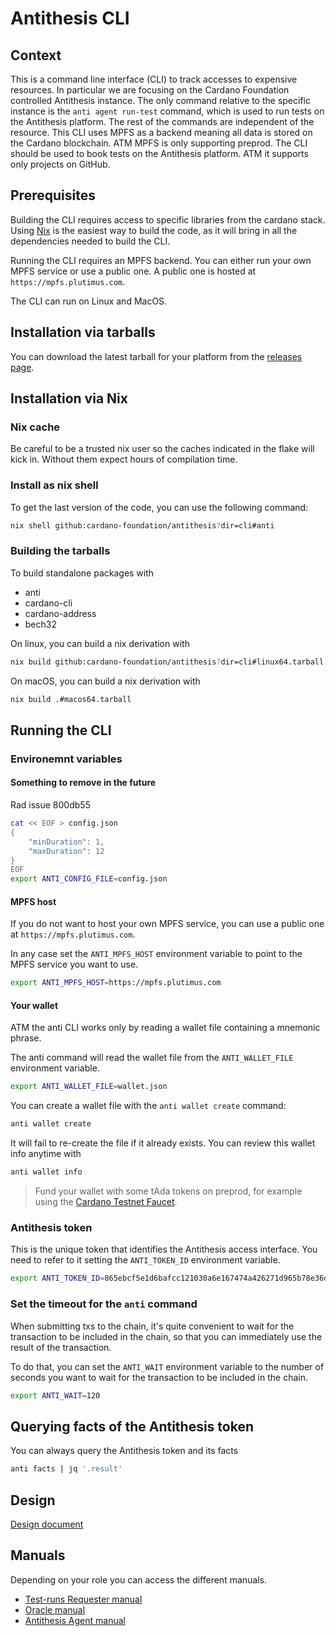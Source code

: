 # Antithesis CLI

## Context

This is a command line interface (CLI) to track accesses to expensive resources. In particular we are focusing on the Cardano Foundation controlled Antithesis instance. The only command relative to the specific instance  is the `anti agent run-test` command, which is used to run tests on the Antithesis platform. The rest of the commands are independent of the resource. This CLI uses MPFS as a backend meaning all data is stored on the Cardano blockchain. ATM MPFS is only supporting preprod.
The CLI should be used to book tests on the Antithesis platform. ATM it supports only projects on GitHub.

## Prerequisites

Building the CLI requires access to specific libraries from the cardano stack. Using [Nix](https://nixos.org/download.html) is the easiest way to build the code, as it will bring in all the dependencies needed to build the CLI.

Running the CLI requires an MPFS backend. You can either run your own MPFS service or use a public one. A public one is hosted at `https://mpfs.plutimus.com`.

The CLI can run on Linux and MacOS.

## Installation via tarballs

You can download the latest tarball for your platform from the [releases page](https://github.com/cardano-foundation/antithesis/releases).

## Installation via Nix

### Nix cache

Be careful to be a trusted nix user so the caches indicated in the flake will kick in. Without them expect hours of compilation time.

### Install as nix shell

To get the last version of the code, you can use the following command:

```bash
nix shell github:cardano-foundation/antithesis?dir=cli#anti
```

### Building the tarballs

To build standalone packages with
- anti
- cardano-cli
- cardano-address
- bech32

On linux, you can build a nix derivation with

```bash
nix build github:cardano-foundation/antithesis?dir=cli#linux64.tarball
```

On macOS, you can build a nix derivation with

```bash
nix build .#macos64.tarball
```

## Running the CLI

### Environemnt variables

####  Something to remove in the future

Rad issue 800db55

```bash
cat << EOF > config.json
{
    "minDuration": 1,
    "maxDuration": 12
}
EOF
export ANTI_CONFIG_FILE=config.json
```

#### MPFS host
If you do not want to host your own MPFS service, you can use a public one at `https://mpfs.plutimus.com`.

In any case set the `ANTI_MPFS_HOST` environment variable to point to the MPFS service you want to use.

```bash
export ANTI_MPFS_HOST=https://mpfs.plutimus.com
```

#### Your wallet

ATM the anti CLI works only by reading a wallet file containing a mnemonic phrase.

The anti command will read the wallet file from the `ANTI_WALLET_FILE` environment variable.

```bash
export ANTI_WALLET_FILE=wallet.json
```

You can create a wallet file with the `anti wallet create` command:

```bash
anti wallet create
```

It will fail to re-create the file if it already exists. You can review this wallet info anytime with

```bash
anti wallet info
```

> Fund your wallet with some tAda tokens on preprod, for example using the [Cardano Testnet Faucet](https://docs.cardano.org/cardano-testnets/tools/faucet/).
>
### Antithesis token

This is the unique token that identifies the Antithesis access interface. You need to refer to it setting the `ANTI_TOKEN_ID` environment variable.

```bash
export ANTI_TOKEN_ID=865ebcf5e1d6bafcc121030a6e167474a426271d965b78e36d90485adf540575
```


### Set the timeout for the `anti` command

When submitting txs to the chain, it's quite convenient to wait for the transaction to be included in the chain, so that you can immediately use the result of the transaction.

To do that, you can set the `ANTI_WAIT` environment variable to the number of seconds you want to wait for the transaction to be included in the chain.

```bash
export ANTI_WAIT=120
```

## Querying facts of the Antithesis token

You can always query the Antithesis token and its facts

```bash
anti facts | jq '.result'
```

## Design

[Design document](docs/antithesis-interface.md)

## Manuals

Depending on your role you can access the different manuals.

- [Test-runs Requester manual](docs/requester-role.md)
- [Oracle manual](docs/oracle-role.md)
- [Antithesis Agent manual](docs/antithesis-agent-role.md)

